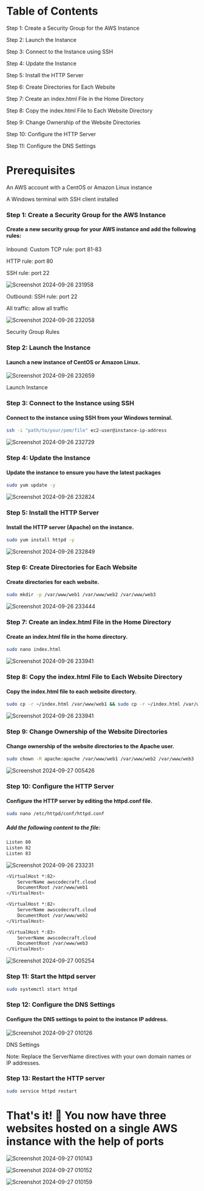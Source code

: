 Table of Contents
=================

Step 1: Create a Security Group for the AWS Instance

Step 2: Launch the Instance

Step 3: Connect to the Instance using SSH

Step 4: Update the Instance

Step 5: Install the HTTP Server

Step 6: Create Directories for Each Website

Step 7: Create an index.html File in the Home Directory

Step 8: Copy the index.html File to Each Website Directory

Step 9: Change Ownership of the Website Directories

Step 10: Configure the HTTP Server

Step 11: Configure the DNS Settings

# Prerequisites

An AWS account with a CentOS or Amazon Linux instance

A Windows terminal with SSH client installed
 
### Step 1: Create a Security Group for the AWS Instance
#### Create a new security group for your AWS instance and add the following rules:

Inbound:
Custom TCP rule: port 81-83

HTTP rule: port 80

SSH rule: port 22

![Screenshot 2024-09-26 231958](https://github.com/user-attachments/assets/90ef9690-8905-40e4-93e2-1ceea812d038)


Outbound:
SSH rule: port 22

All traffic: allow all traffic

![Screenshot 2024-09-26 232058](https://github.com/user-attachments/assets/05ff500a-e4cc-4b9d-898f-3c0abeab32d2)


Security Group Rules



### Step 2: Launch the Instance
#### Launch a new instance of CentOS or Amazon Linux.

![Screenshot 2024-09-26 232659](https://github.com/user-attachments/assets/b6402538-b6bf-49ac-b73d-2693d958c7b7)

Launch Instance

### Step 3: Connect to the Instance using SSH
#### Connect to the instance using SSH from your Windows terminal.

```bash
ssh -i "path/to/your/pem/file" ec2-user@instance-ip-address
```
![Screenshot 2024-09-26 232729](https://github.com/user-attachments/assets/f86fff95-1951-4768-8b58-6894aefedff9)


### Step 4: Update the Instance
#### Update the instance to ensure you have the latest packages

```bash 
sudo yum update -y
```
![Screenshot 2024-09-26 232824](https://github.com/user-attachments/assets/3d84ce74-89c1-4a7b-9946-cd643eb48a6a)


### Step 5: Install the HTTP Server
#### Install the HTTP server (Apache) on the instance.

```bash
sudo yum install httpd -y
```

![Screenshot 2024-09-26 232849](https://github.com/user-attachments/assets/e1c9c2ea-840e-4c4f-9105-c4ec75232305)


### Step 6: Create Directories for Each Website
#### Create directories for each website.

````bash
sudo mkdir -p /var/www/web1 /var/www/web2 /var/www/web3
````
![Screenshot 2024-09-26 233444](https://github.com/user-attachments/assets/a8fd1f62-738c-4161-9ffc-3fc7871b0fd8)


### Step 7: Create an index.html File in the Home Directory
#### Create an index.html file in the home directory.

```bash
sudo nano index.html
```

![Screenshot 2024-09-26 233941](https://github.com/user-attachments/assets/f2e2fcbc-89a6-4a12-b657-28f10a96f8c7)


### Step 8: Copy the index.html File to Each Website Directory
#### Copy the index.html file to each website directory.

```bash 
sudo cp -r ~/index.html /var/www/web1 && sudo cp -r ~/index.html /var/www/web2 && sudo cp -r ~/index.html /var/www/web3
```

![Screenshot 2024-09-26 233941](https://github.com/user-attachments/assets/7bf2a444-a121-4ccc-9a5e-79b583e811a6)


### Step 9: Change Ownership of the Website Directories
#### Change ownership of the website directories to the Apache user.

```bash 
sudo chown -R apache:apache /var/www/web1 /var/www/web2 /var/www/web3
```

![Screenshot 2024-09-27 005426](https://github.com/user-attachments/assets/99353f1e-b30b-45b0-a4ca-39a46170ab5a)


### Step 10: Configure the HTTP Server
#### Configure the HTTP server by editing the httpd.conf file.

```bash 
sudo nano /etc/httpd/conf/httpd.conf
```


##### Add the following content to the file:
```bash 
Listen 80
Listen 82
Listen 83
```
![Screenshot 2024-09-26 233231](https://github.com/user-attachments/assets/e631b6bc-ed3d-4954-9296-cbbc80510da5)


```bash 
<VirtualHost *:82>
    ServerName awscodecraft.cloud
    DocumentRoot /var/www/web1
</VirtualHost>

<VirtualHost *:82>
    ServerName awscodecraft.cloud
    DocumentRoot /var/www/web2
</VirtualHost>

<VirtualHost *:83>
    ServerName awscodecraft.cloud
    DocumentRoot /var/www/web3
</VirtualHost>
```
![Screenshot 2024-09-27 005254](https://github.com/user-attachments/assets/1b0c2c1d-0da0-46c4-a1f5-fdf76f7a19d0)

### Step 11: Start the httpd server 

```bash
sudo systemctl start httpd
```

### Step 12: Configure the DNS Settings
#### Configure the DNS settings to point to the instance IP address.

![Screenshot 2024-09-27 010126](https://github.com/user-attachments/assets/1a463009-659f-4e15-8c14-0e601b35c63a)

DNS Settings

Note: Replace the ServerName directives with your own domain names or IP addresses.

### Step 13: Restart the HTTP server

```bash 
sudo service httpd restart
```
# That's it! 🎉 You now have three websites hosted on a single AWS instance with the help of ports 

![Screenshot 2024-09-27 010143](https://github.com/user-attachments/assets/5c094d06-d7d1-492c-be89-ab5917d5e706)

![Screenshot 2024-09-27 010152](https://github.com/user-attachments/assets/71548e4a-2ecf-4574-971d-fa2b41ae5a74)

![Screenshot 2024-09-27 010159](https://github.com/user-attachments/assets/3c419229-4969-4c7f-aa62-61992b5eb093)



